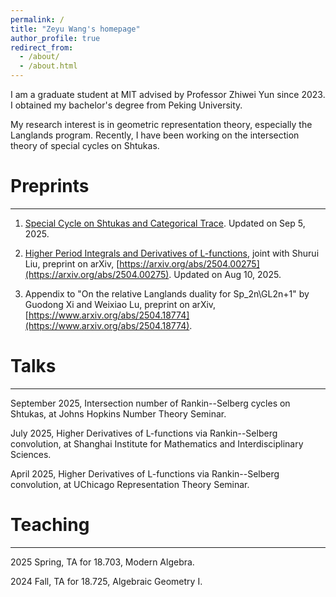 ```yaml
---
permalink: /
title: "Zeyu Wang's homepage"
author_profile: true
redirect_from: 
  - /about/
  - /about.html
---
```


I am a graduate student at MIT advised by Professor Zhiwei Yun since 2023. I obtained my bachelor's degree from Peking University.

My research interest is in geometric representation theory, especially the Langlands program. Recently, I have been working on the intersection theory of special cycles on Shtukas.

# Preprints
------

1. [Special Cycle on Shtukas and Categorical Trace](https://zeyuw42.github.io/assets/specialcyclecattrace.pdf). Updated on Sep 5, 2025.

2. [Higher Period Integrals and Derivatives of L-functions](https://zeyuw42.github.io/assets/higherperiod.pdf), joint with Shurui Liu, preprint on
arXiv, [https://arxiv.org/abs/2504.00275](https://arxiv.org/abs/2504.00275). Updated on Aug 10, 2025.

3. Appendix to "On the relative Langlands duality for Sp_2n\GL2n+1" by Guodong Xi and Weixiao Lu, preprint on arXiv, [https://www.arxiv.org/abs/2504.18774](https://www.arxiv.org/abs/2504.18774).


# Talks
------

September 2025, Intersection number of Rankin--Selberg cycles on Shtukas, at Johns Hopkins Number Theory
Seminar.  

July 2025, Higher Derivatives of L-functions via Rankin--Selberg convolution, at Shanghai Institute for Mathematics and Interdisciplinary Sciences.  

April 2025, Higher Derivatives of L-functions via Rankin--Selberg convolution, at UChicago Representation Theory Seminar.  







# Teaching
------

2025 Spring, TA for 18.703, Modern Algebra.

2024 Fall, TA for 18.725, Algebraic Geometry I.


